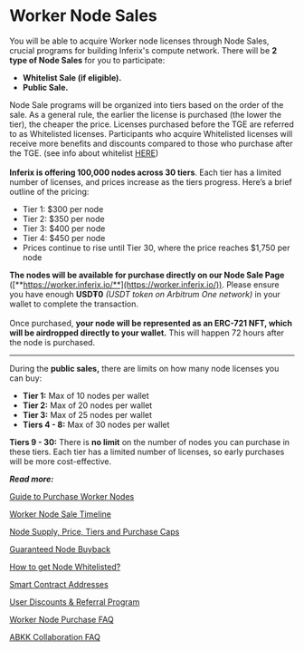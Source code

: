 # Worker Node Sales

You will be able to acquire Worker node licenses through Node Sales, crucial programs for building Inferix's compute network. There will be **2 type of Node Sales** for you to participate:

* **Whitelist Sale (if eligible).**
* **Public Sale.**

Node Sale programs will be organized into tiers based on the order of the sale. As a general rule, the earlier the license is purchased (the lower the tier), the cheaper the price.  Licenses purchased before the TGE are referred to as Whitelisted licenses. Participants who acquire Whitelisted licenses will receive more benefits and discounts compared to those who purchase after the TGE. (see info about whitelist [HERE](./))\
\
**Inferix is offering 100,000 nodes across 30 tiers**. Each tier has a limited number of licenses, and prices increase as the tiers progress. Here’s a brief outline of the pricing:

* Tier 1: $300 per node
* Tier 2: $350 per node
* Tier 3: $400 per node
* Tier 4: $450 per node
* Prices continue to rise until Tier 30, where the price reaches $1,750 per node

**The nodes will be available for purchase directly on our Node Sale Page** ([**https://worker.inferix.io/**](https://worker.inferix.io/)). Please ensure you have enough **USD₮0** _(USDT token on Arbitrum One network)_ in your wallet to complete the transaction.\
\
Once purchased, **your node will be represented as an ERC-721 NFT, which will be airdropped directly to your wallet.** This will happen 72 hours after the node is purchased.

***

During the **public sales,** there are limits on how many node licenses you can buy:&#x20;

* **Tier 1:** Max of 10 nodes per wallet
* **Tier 2:** Max of 20 nodes per wallet
* **Tier 3:** Max of 25 nodes per wallet
* **Tiers 4 - 8:** Max of 30 nodes per wallet

**Tiers 9 - 30:** There is **no limit** on the number of nodes you can purchase in these tiers. Each tier has a limited number of licenses, so early purchases will be more cost-effective. &#x20;



_**Read more:**_

[Guide to Purchase Worker Nodes](guide-to-purchase-worker-nodes.md)

[Worker Node Sale Timeline](worker-node-sale-timeline.md)

[Node Supply, Price, Tiers and Purchase Caps](node-purchase-caps.md)

[Guaranteed Node Buyback](guaranteed-node-buyback.md)

[How to get Node Whitelisted?](how-to-get-whitelisted.md)

[Smart Contract Addresses](smart-contract-addresses.md)

[User Discounts & Referral Program](referral-program.md)

[Worker Node Purchase FAQ](worker-node-purchase-faq.md)

[ABKK Collaboration FAQ](abkk-collaboration-faq.md)



